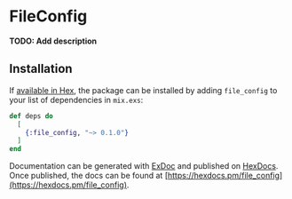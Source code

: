 # FileConfig

**TODO: Add description**

## Installation

If [available in Hex](https://hex.pm/docs/publish), the package can be installed
by adding `file_config` to your list of dependencies in `mix.exs`:

```elixir
def deps do
  [
    {:file_config, "~> 0.1.0"}
  ]
end
```

Documentation can be generated with [ExDoc](https://github.com/elixir-lang/ex_doc)
and published on [HexDocs](https://hexdocs.pm). Once published, the docs can
be found at [https://hexdocs.pm/file_config](https://hexdocs.pm/file_config).

